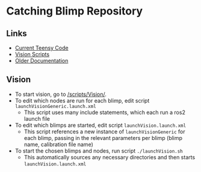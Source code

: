 # Catching Blimp Repository

## Links
- [Current Teensy Code](/Summer2023/BlimpV8/BlimpV8_Teensy/)
- [Vision Scripts](/scripts/Vision/)
- [Older Documentation](/Summer2023)

## Vision
- To start vision, go to [/scripts/Vision/](/scripts/Vision/).
- To edit which nodes are run for each blimp, edit script ```launchVisionGeneric.launch.xml```
    - This script uses many include statements, which each run a ros2 launch file
- To edit which blimps are started, edit script ```launchVision.launch.xml```
    - This script references a new instance of ```launchVisionGeneric``` for each blimp, passing in the relevant parameters per blimp (blimp name, calibration file name)
- To start the chosen blimps and nodes, run script ```./launchVision.sh```
    - This automatically sources any necessary directories and then starts ```launchVision.launch.xml```
